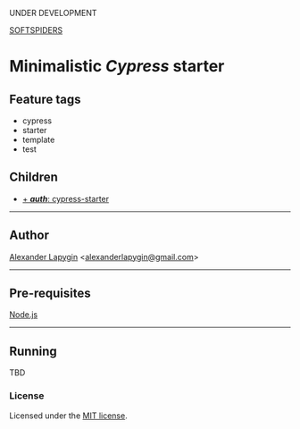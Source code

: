 UNDER DEVELOPMENT

[SOFTSPIDERS](https://github.com/softspiders/softspiders)

# Minimalistic *Cypress* starter

## Feature tags

- cypress
- starter
- template
- test

## Children

- [+ ***auth***: cypress-starter](https://github.com/softspiders/cypress-auth-starter)

---

## Author

[Alexander Lapygin](https://github.com/AlexanderLapygin) <<alexanderlapygin@gmail.com>>

---

## Pre-requisites

[Node.js](https://nodejs.org/en/download/package-manager/)

---

## Running

TBD

### License

Licensed under the [MIT license](./LICENSE).
